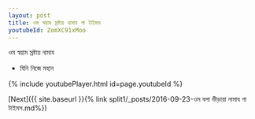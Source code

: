 ```yaml
---
layout: post
title: ওম স্বয়াম স্রষ্টায় নামায গা টাইমস
youtubeId: ZomXC91xMoo
---
```

 
 
 ওম স্বয়াম স্রষ্টায় নামায  
 
 -  যিনি নিজে মহান 
 
  
 
  
 
 
 
 
 
 


{% include youtubePlayer.html id=page.youtubeId %}
 
[Next]({{ site.baseurl }}{% link  split1/_posts/2016-09-23-ওম বলা ভীড়ায়া নামায গা টাইমস.md%})
 
